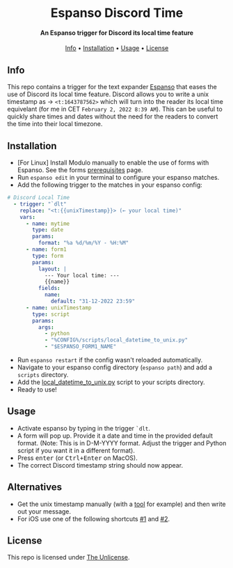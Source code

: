 <h1 align="center">
  <br>
  Espanso Discord Time
  <br>
</h1>
<h4 align="center">
  An Espanso trigger for Discord its local time feature
</h4>
<p align="center">
  <a href="#info">Info</a> •
  <a href="#installation">Installation</a> •
  <a href="#usage">Usage</a> •
  <a href="#license">License</a>
</p>

## Info
This repo contains a trigger for the text expander [Espanso](https://espanso.org/) that eases the use of Discord its local time feature. Discord allows you to write a unix timestamp as → `<t:1643787562>` which will turn into the reader its local time equivelant (for me in CET `February 2, 2022 8:39 AM`). This can be useful to quickly share times and dates without the need for the readers to convert the time into their local timezone.

## Installation
* [For Linux] Install Modulo manually to enable the use of forms with Espanso. See the forms [prerequisites](https://espanso.org/docs/forms/#prerequisites) page.
* Run `espanso edit` in your terminal to configure your espanso matches.
* Add the following trigger to the matches in your espanso config:
``` yaml
# Discord Local Time
  - trigger: "`dlt"
    replace: "<t:{{unixTimestamp}}> (← your local time)"
    vars:
      - name: mytime
        type: date
        params:
          format: "%a %d/%m/%Y - %H:%M"
      - name: form1
        type: form
        params:
          layout: |
            --- Your local time: ---
            {{name}}
          fields:
            name:
              default: "31-12-2022 23:59"
      - name: unixTimestamp
        type: script
        params:
          args:
            - python
            - "%CONFIG%/scripts/local_datetime_to_unix.py"
            - "$ESPANSO_FORM1_NAME"
```
* Run `espanso restart` if the config wasn't reloaded automatically.
* Navigate to your espanso config directory (`espanso path`) and add a `scripts` directory.
* Add the [local_datetime_to_unix.py](local_datetime_to_unix.py) script to your scripts directory.
* Ready to use!

## Usage
* Activate espanso by typing in the trigger `` `dlt ``.
* A form will pop up. Provide it a date and time in the provided default format.
(Note: This is in D-M-YYYY format. Adjust the trigger and Python script if you want it in a different format).
* Press <kbd>enter</kbd> (or <kbd>Ctrl+Enter</kbd> on MacOS).
* The correct Discord timestamp string should now appear.

## Alternatives
* Get the unix timestamp manually (with a [tool](https://www.unixtimestamp.com/) for example) and then write out your message.
* For iOS use one of the following shortcuts [#1](https://routinehub.co/shortcut/10154/) and [#2](https://www.peerreviewed.io/blog/2021/8/18/a-shortcut-for-generating-local-timestamps-in-discord).

## License
This repo is licensed under [The Unlicense](LICENSE).
